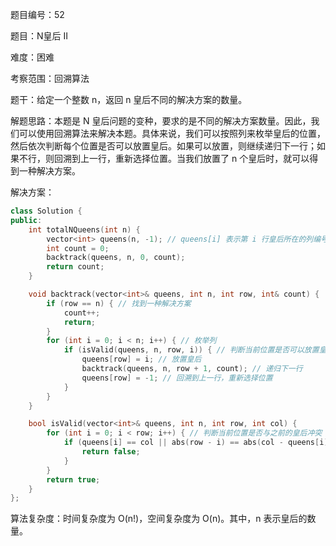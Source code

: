 题目编号：52

题目：N皇后 II

难度：困难

考察范围：回溯算法

题干：给定一个整数 n，返回 n 皇后不同的解决方案的数量。

解题思路：本题是 N 皇后问题的变种，要求的是不同的解决方案数量。因此，我们可以使用回溯算法来解决本题。具体来说，我们可以按照列来枚举皇后的位置，然后依次判断每个位置是否可以放置皇后。如果可以放置，则继续递归下一行；如果不行，则回溯到上一行，重新选择位置。当我们放置了 n 个皇后时，就可以得到一种解决方案。

解决方案：

```cpp
class Solution {
public:
    int totalNQueens(int n) {
        vector<int> queens(n, -1); // queens[i] 表示第 i 行皇后所在的列编号
        int count = 0;
        backtrack(queens, n, 0, count);
        return count;
    }

    void backtrack(vector<int>& queens, int n, int row, int& count) {
        if (row == n) { // 找到一种解决方案
            count++;
            return;
        }
        for (int i = 0; i < n; i++) { // 枚举列
            if (isValid(queens, n, row, i)) { // 判断当前位置是否可以放置皇后
                queens[row] = i; // 放置皇后
                backtrack(queens, n, row + 1, count); // 递归下一行
                queens[row] = -1; // 回溯到上一行，重新选择位置
            }
        }
    }

    bool isValid(vector<int>& queens, int n, int row, int col) {
        for (int i = 0; i < row; i++) { // 判断当前位置是否与之前的皇后冲突
            if (queens[i] == col || abs(row - i) == abs(col - queens[i])) {
                return false;
            }
        }
        return true;
    }
};
```

算法复杂度：时间复杂度为 O(n!)，空间复杂度为 O(n)。其中，n 表示皇后的数量。